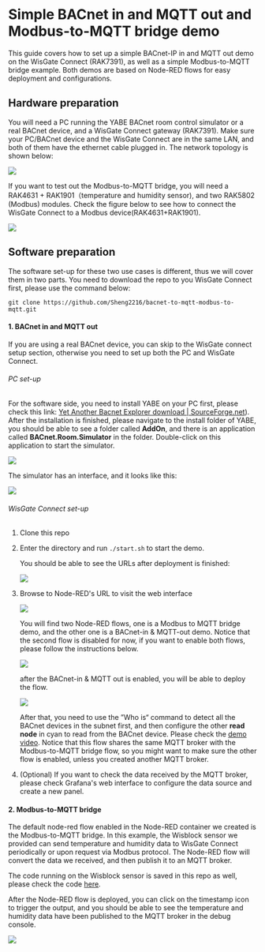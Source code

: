# Simple BACnet in and MQTT out and Modbus-to-MQTT bridge demo

This guide covers how to set up a simple BACnet-IP in and MQTT out demo on the WisGate Connect (RAK7391), as well as a simple Modbus-to-MQTT bridge example. Both demos are based on Node-RED flows for easy deployment and configurations. 

## Hardware preparation

You will need a PC running the YABE BACnet room control simulator or a real BACnet device, and a WisGate Connect gateway (RAK7391). Make sure your PC/BACnet device and the WisGate Connect are in the same LAN, and both of them have the ethernet cable plugged in. The network topology is shown below:

![](assets/1.png)

If you want to test out the Modbus-to-MQTT bridge, you will need a RAK4631 + RAK1901（temperature and humidity sensor), and two RAK5802 (Modbus) modules. Check the figure below to see how to connect the WisGate Connect to a Modbus device(RAK4631+RAK1901).

![](assets/modbus-connection.jpg)

## Software preparation

The software set-up for these two use cases is different, thus we will cover them in two parts. You need to download the repo to you WisGate Connect first, please use the command below:

```
git clone https://github.com/Sheng2216/bacnet-to-mqtt-modbus-to-mqtt.git
```

#### 1. BACnet in and MQTT out

If you are using a real BACnet device, you can skip to the WisGate connect setup section, otherwise you need to set up both the PC and WisGate Connect.

###### PC set-up

For the software side, you need to install YABE on your PC first, please check this link: [Yet Another Bacnet Explorer download | SourceForge.net](https://sourceforge.net/projects/yetanotherbacnetexplorer/)). After the installation is finished, please navigate to the install folder of YABE, you should be able to see a folder called **AddOn**, and there is an application called **BACnet.Room.Simulator** in the folder. Double-click on this application to start the simulator.

![](assets/2.png)

The simulator has an interface, and it looks like this:

![](assets/3.png)

###### WisGate Connect set-up

1. Clone this repo

2. Enter the directory and run `./start.sh` to start the demo.
   
   You should be able to see the URLs after deployment is finished:
   
   ![](assets/4.png)

3. Browse to Node-RED's URL to visit the web interface
   
   ![](assets/node-red-flows.png)
   
   You will find two Node-RED flows, one is a Modbus to MQTT bridge demo, and the other one is a BACnet-in & MQTT-out demo. Notice that the second flow is disabled for now, if you want to enable both flows, please follow the instructions below.
   
   ![](assets/enable-bacnet-in-mqtt-out-flow.png)
   
   after the BACnet-in & MQTT out is enabled, you will be able to deploy the flow.
   
   ![](assets/bacnet-in&mqtt-out.png)
   
   After that, you need to use the ”Who is“ command to detect all the BACnet devices in the subnet first, and then configure the other **read node** in cyan to read from the BACnet device. Please check the [demo video](https://github.com/Sheng2216/bacnet-to-mqtt-modbus-to-mqtt/blob/main/assets/Deploy%20a%20simple%20BACnet%20to%20MQTT%20bridge%20demo%20on%20WisGate%20Connect_EN_1.mp4). Notice that this flow shares the same MQTT broker with the Modbus-to-MQTT bridge flow, so you might want to make sure the other flow is enabled, unless you created another MQTT broker.

4. (Optional) If you want to check the data received by the MQTT broker, please check Grafana's web interface to configure the data source and create a new panel.

#### 2. Modbus-to-MQTT bridge

The default node-red flow enabled in the Node-RED container we created is the Modbus-to-MQTT bridge. In this example, the Wisblock sensor we provided can send temperature and humidity data to WisGate Connect periodically or upon request via Modbus protocol. The Node-RED flow will convert the data we received, and then publish it to an MQTT broker.

The code running on the Wisblock sensor is saved in this repo as well, please check the code [here](https://github.com/Sheng2216/bacnet-to-mqtt-modbus-to-mqtt/blob/main/rak5802_modbus_device/rak5802_modbus.ino). 

After the Node-RED flow is deployed, you can click on the timestamp icon to trigger the output, and you should be able to see the temperature and humidity data have been published to the MQTT broker in the debug console.

![](assets/Modbus-to-MQTT-bridge.jpg)
